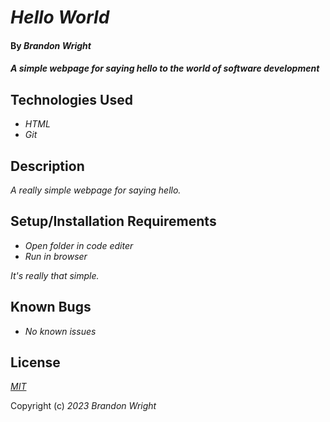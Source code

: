 # _Hello World_

#### By _**Brandon Wright**_

#### _A simple webpage for saying hello to the world of software development_

## Technologies Used

* _HTML_
* _Git_

## Description

_A really simple webpage for saying hello._

## Setup/Installation Requirements

* _Open folder in code editer_
* _Run in browser_

_It's really that simple._

## Known Bugs

* _No known issues_

## License

_[MIT](https://choosealicense.com/licenses/mit/)_

Copyright (c) _2023_ _Brandon Wright_
